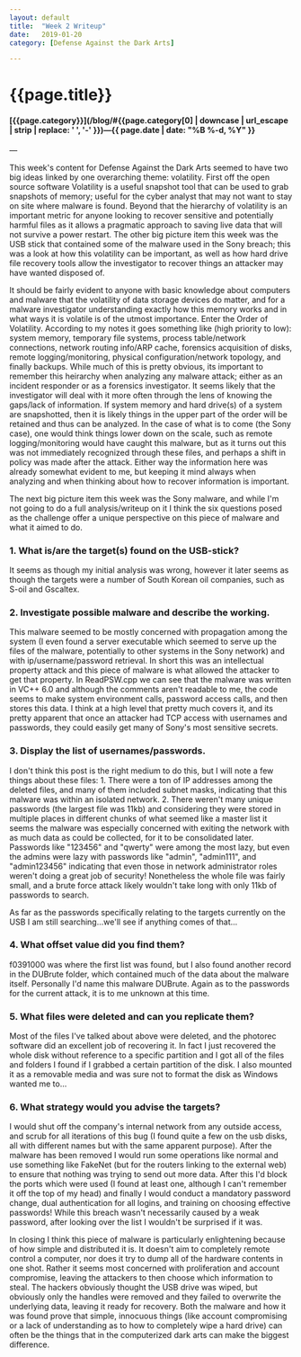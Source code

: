 ```yaml
---
layout: default
title:  "Week 2 Writeup"
date:   2019-01-20
category: [Defense Against the Dark Arts]

---
```


# {{page.title}}

#### [{{page.category}}](/blog/#{{page.category[0] | downcase | url_escape | strip | replace: ' ', '-' }})&mdash;{{ page.date | date: "%B %-d, %Y" }} 

—

This week's content for Defense Against the Dark Arts seemed to have two big ideas linked by one overarching theme: volatility. First off the open source software Volatility is a useful snapshot tool that can be used to grab snapshots of memory; useful for the cyber analyst that may not want to stay on site where malware is found. Beyond that the hierarchy of volatility is an important metric for anyone looking to recover sensitive and potentially harmful files as it allows a pragmatic approach to saving live data that will not survive a power restart. The other big picture item this week was the USB stick that contained some of the malware used in the Sony breach; this was a look at how this volatility can be important, as well as how hard drive file recovery tools allow the investigator to recover things an attacker may have wanted disposed of.

It should be fairly evident to anyone with basic knowledge about computers and malware that the volatility of data storage devices do matter, and for a malware investigator understanding exactly how this memory works and in what ways it is volatile is of the utmost importance. Enter the Order of Volatility. According to my notes it goes something like (high priority to low): system memory, temporary file systems, process table/network connections, network routing info/ARP cache, forensics acquisition of disks, remote logging/monitoring, physical configuration/network topology, and finally backups. While much of this is pretty obvious, its important to remember this heirarchy when analyzing any malware attack; either as an incident responder or as a forensics investigator. It seems likely that the investigator will deal with it more often through the lens of knowing the gaps/lack of information. If system memory and hard drive(s) of a system are snapshotted, then it is likely things in the upper part of the order will be retained and thus can be analyzed. In the case of what is to come (the Sony case), one would think things lower down on the scale, such as remote logging/monitoring would have caught this malware, but as it turns out this was not immediately recognized through these files, and perhaps a shift in policy was made after the attack. Either way the information here was already somewhat evident to me, but keeping it mind always when analyzing and when thinking about how to recover information is important.

The next big picture item this week was the Sony malware, and while I'm not going to do a full analysis/writeup on it I think the six questions posed as the challenge offer a unique perspective on this piece of malware and what it aimed to do.

### 1. What is/are the target(s) found on the USB-stick?

It seems as though my initial analysis was wrong, however it later seems as though the targets were a number of South Korean oil companies, such as S-oil and Gscaltex.

### 2. Investigate possible malware and describe the working.

This malware seemed to be mostly concerned with propagation among the system (I even found a server executable which seemed to serve up the files of the malware, potentially to other systems in the Sony network) and with ip/username/password retrieval. In short this was an intellectual property attack and this piece of malware is what allowed the attacker to get that property. In ReadPSW.cpp we can see that the malware was written in VC++ 6.0 and although the comments aren't readable to me, the code seems to make system environment calls, password access calls, and then stores this data. I think at a high level that pretty much covers it, and its pretty apparent that once an attacker had TCP access with usernames and passwords, they could easily get many of Sony's most sensitive secrets.

### 3. Display the list of usernames/passwords.

I don't think this post is the right medium to do this, but I will note a few things about these files: 1. There were a ton of IP addresses among the deleted files, and many of them included subnet masks, indicating that this malware was within an isolated network. 2. There weren't many unique passwords (the largest file was 11kb) and considering they were stored in multiple places in different chunks of what seemed like a master list it seems the malware was especially concerned with exiting the network with as much data as could be collected, for it to be consolidated later. Passwords like "123456" and "qwerty" were among the most lazy, but even the admins were lazy with passwords like "admin", "admin111", and "admin123456" indicating that even those in network administrator roles weren't doing a great job of security! Nonetheless the whole file was fairly small, and a brute force attack likely wouldn't take long with only 11kb of passwords to search.

As far as the passwords specifically relating to the targets currently on the USB I am still searching...we'll see if anything comes of that...

### 4. What offset value did you find them?

f0391000 was where the first list was found, but I also found another record in the DUBrute folder, which contained much of the data about the malware itself. Personally I'd name this malware DUBrute. Again as to the passwords for the current attack, it is to me unknown at this time.

### 5. What files were deleted and can you replicate them?

Most of the files I've talked about above were deleted, and the photorec software did an excellent job of recovering it. In fact I just recovered the whole disk without reference to a specific partition and I got all of the files and folders I found if I grabbed a certain partition of the disk. I also mounted it as a removable media and was sure not to format the disk as Windows wanted me to...

### 6. What strategy would you advise the targets?

I would shut off the company's internal network from any outside access, and scrub for all iterations of this bug (I found quite a few on the usb disks, all with different names but with the same apparent purpose). After the malware has been removed I would run some operations like normal and use something like FakeNet (but for the routers linking to the external web) to ensure that nothing was trying to send out more data. After this I'd block the ports which were used (I found at least one, although I can't remember it off the top of my head) and finally I would conduct a mandatory password change, dual authentication for all logins, and training on choosing effective passwords! While this breach wasn't necessarily caused by a weak password, after looking over the list I wouldn't be surprised if it was.

In closing I think this piece of malware is particularly enlightening because of how simple and distributed it is. It doesn't aim to completely remote control a computer, nor does it try to dump all of the hardware contents in one shot. Rather it seems most concerned with proliferation and account compromise, leaving the attackers to then choose which information to steal. The hackers obviously thought the USB drive was wiped, but obviously only the handles were removed and they failed to overwrite the underlying data, leaving it ready for recovery. Both the malware and how it was found prove that simple, innocuous things (like account compromising or a lack of understanding as to how to completely wipe a hard drive) can often be the things that in the computerized dark arts can make the biggest difference.